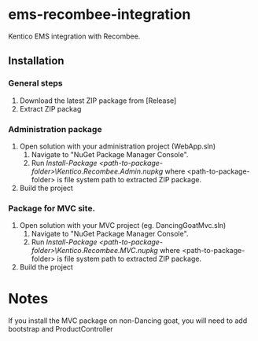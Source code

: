 # ems-recombee-integration
Kentico EMS integration with Recombee.

## Installation
### General steps
1. Download the latest ZIP package from [Release]
2. Extract ZIP packag
 
### Administration package
1. Open solution with your administration project (WebApp.sln)
	1. Navigate to "NuGet Package Manager Console". 
	1. Run *Install-Package \<path-to-package-folder>\Kentico.Recombee.Admin.nupkg* where \<path-to-package-folder> is file system path to extracted ZIP package.
2. Build the project

### Package for MVC site.
1. Open solution with your MVC project (eg. DancingGoatMvc.sln)
   1. Navigate to "NuGet Package Manager Console". 
   1. Run *Install-Package \<path-to-package-folder>\Kentico.Recombee.MVC.nupkg* where \<path-to-package-folder> is file system path to extracted ZIP package.
2. Build the project



# Notes
If you install the MVC package on non-Dancing goat, you will need to add bootstrap and ProductController